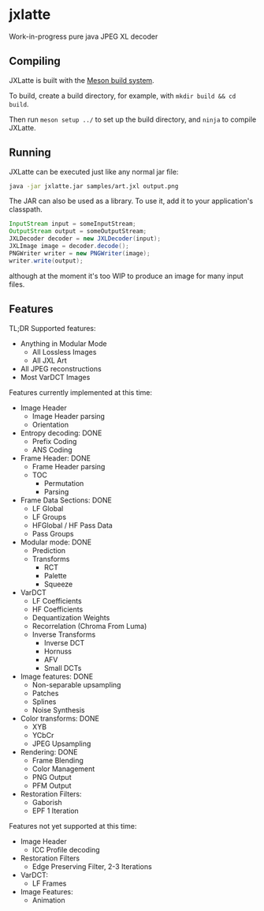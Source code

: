 # jxlatte
Work-in-progress pure java JPEG XL decoder

## Compiling
JXLatte is built with the [Meson build system](https://mesonbuild.com/).

To build, create a build directory, for example, with `mkdir build && cd build`.

Then run `meson setup ../` to set up the build directory, and `ninja` to compile JXLatte.

## Running
JXLatte can be executed just like any normal jar file:

```sh
java -jar jxlatte.jar samples/art.jxl output.png
```

The JAR can also be used as a library. To use it, add it to your application's classpath.

```java
InputStream input = someInputStream;
OutputStream output = someOutputStream;
JXLDecoder decoder = new JXLDecoder(input);
JXLImage image = decoder.decode();
PNGWriter writer = new PNGWriter(image);
writer.write(output);
```

although at the moment it's too WIP to produce an image for many input files.

## Features

TL;DR Supported features:
- Anything in Modular Mode
  - All Lossless Images
  - All JXL Art
- All JPEG reconstructions
- Most VarDCT Images

Features currently implemented at this time:

- Image Header
  - Image Header parsing
  - Orientation
- Entropy decoding: DONE
  - Prefix Coding
  - ANS Coding
- Frame Header: DONE
  - Frame Header parsing
  - TOC
    - Permutation
    - Parsing
- Frame Data Sections: DONE
  - LF Global
  - LF Groups
  - HFGlobal / HF Pass Data
  - Pass Groups
- Modular mode: DONE
  - Prediction
  - Transforms
    - RCT
    - Palette
    - Squeeze
- VarDCT
  - LF Coefficients
  - HF Coefficients
  - Dequantization Weights
  - Recorrelation (Chroma From Luma)
  - Inverse Transforms
    - Inverse DCT
    - Hornuss
    - AFV
    - Small DCTs
- Image features: DONE
  - Non-separable upsampling
  - Patches
  - Splines
  - Noise Synthesis
- Color transforms: DONE
  - XYB
  - YCbCr
  - JPEG Upsampling
- Rendering: DONE
  - Frame Blending
  - Color Management
  - PNG Output
  - PFM Output
- Restoration Filters:
  - Gaborish
  - EPF 1 Iteration

Features not yet supported at this time:

- Image Header
  - ICC Profile decoding
- Restoration Filters
  - Edge Preserving Filter, 2-3 Iterations
- VarDCT:
  - LF Frames
- Image Features:
  - Animation
